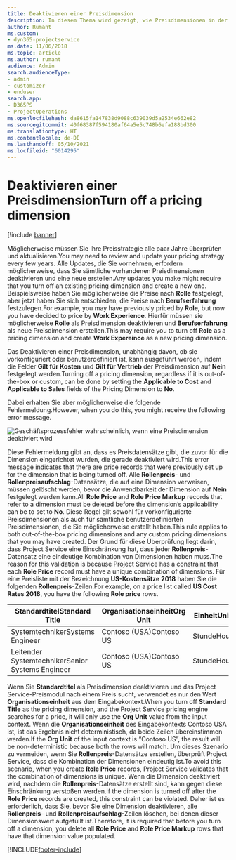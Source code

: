```yaml
---
title: Deaktivieren einer Preisdimension
description: In diesem Thema wird gezeigt, wie Preisdimensionen in der Project Service-Lösung eingerichtet werden.
author: Rumant
ms.custom:
- dyn365-projectservice
ms.date: 11/06/2018
ms.topic: article
ms.author: rumant
audience: Admin
search.audienceType:
- admin
- customizer
- enduser
search.app:
- D365PS
- ProjectOperations
ms.openlocfilehash: da8615fa147838d9088c639039d5a2534e662e82
ms.sourcegitcommit: 40f68387f594180af64a5e5c748b6efa188bd300
ms.translationtype: HT
ms.contentlocale: de-DE
ms.lasthandoff: 05/10/2021
ms.locfileid: "6014295"
---
```

# <a name="turn-off-a-pricing-dimension"></a><span data-ttu-id="4bfc7-103">Deaktivieren einer Preisdimension</span><span class="sxs-lookup"><span data-stu-id="4bfc7-103">Turn off a pricing dimension</span></span>

[!include [banner](../includes/psa-now-project-operations.md)]

<span data-ttu-id="4bfc7-104">Möglicherweise müssen Sie Ihre Preisstrategie alle paar Jahre überprüfen und aktualisieren.</span><span class="sxs-lookup"><span data-stu-id="4bfc7-104">You may need to review and update your pricing strategy every few years.</span></span> <span data-ttu-id="4bfc7-105">Alle Updates, die Sie vornehmen, erfordern möglicherweise, dass Sie sämtliche vorhandenen Preisdimensionen deaktivieren und eine neue erstellen.</span><span class="sxs-lookup"><span data-stu-id="4bfc7-105">Any updates you make might require that you turn off an existing pricing dimension and create a new one.</span></span> <span data-ttu-id="4bfc7-106">Beispielsweise haben Sie möglicherweise die Preise nach **Rolle** festgelegt, aber jetzt haben Sie sich entschieden, die Preise nach **Berufserfahrung** festzulegen.</span><span class="sxs-lookup"><span data-stu-id="4bfc7-106">For example, you may have previously priced by **Role**, but now you have decided to price by **Work Experience**.</span></span> <span data-ttu-id="4bfc7-107">Hierfür müssen sie möglicherweise **Rolle** als Preisdimension deaktivieren und **Berufserfahrung** als neue Preisdimension erstellen.</span><span class="sxs-lookup"><span data-stu-id="4bfc7-107">This may require you to turn off **Role** as a pricing dimension and create **Work Expereince** as a new pricing dimension.</span></span> 

<span data-ttu-id="4bfc7-108">Das Deaktivieren einer Preisdimension, unabhängig davon, ob sie vorkonfiguriert oder benutzerdefiniert ist, kann ausgeführt werden, indem die Felder **Gilt für Kosten** und **Gilt für Vertrieb** der Preisdimension auf **Nein** festgelegt werden.</span><span class="sxs-lookup"><span data-stu-id="4bfc7-108">Turning off a pricing dimension, regardless if it is out-of-the-box or custom, can be done by setting the **Applicable to Cost** and **Applicable to Sales** fields of the Pricing Dimension to **No**.</span></span>

<span data-ttu-id="4bfc7-109">Dabei erhalten Sie aber möglicherweise die folgende Fehlermeldung.</span><span class="sxs-lookup"><span data-stu-id="4bfc7-109">However, when you do this, you might receive the following error message.</span></span>

![Geschäftsprozessfehler wahrscheinlich, wenn eine Preisdimension deaktiviert wird](media/Business-Process-Error.png)


<span data-ttu-id="4bfc7-111">Diese Fehlermeldung gibt an, dass es Preisdatensätze gibt, die zuvor für die Dimension eingerichtet wurden, die gerade deaktiviert wird.</span><span class="sxs-lookup"><span data-stu-id="4bfc7-111">This error message indicates that there are price records that were previously set up for the dimension that is being turned off.</span></span> <span data-ttu-id="4bfc7-112">Alle **Rollenpreis**- und **Rollenpreisaufschlag**-Datensätze, die auf eine Dimension verweisen, müssen gelöscht werden, bevor die Anwendbarkeit der Dimension auf **Nein** festgelegt werden kann.</span><span class="sxs-lookup"><span data-stu-id="4bfc7-112">All **Role Price** and **Role Price Markup** records that refer to a dimension must be deleted before the dimension’s applicability can be to set to **No**.</span></span> <span data-ttu-id="4bfc7-113">Diese Regel gilt sowohl für vorkonfigurierte Preisdimensionen als auch für sämtliche benutzerdefinierten Preisdimensionen, die Sie möglicherweise erstellt haben.</span><span class="sxs-lookup"><span data-stu-id="4bfc7-113">This rule applies to both out-of-the-box pricing dimensions and any custom pricing dimensions that you may have created.</span></span> <span data-ttu-id="4bfc7-114">Der Grund für diese Überprüfung liegt darin, dass Project Service eine Einschränkung hat, dass jeder **Rollenpreis**-Datensatz eine eindeutige Kombination von Dimensionen haben muss.</span><span class="sxs-lookup"><span data-stu-id="4bfc7-114">The reason for this validation is because Project Service has a constraint that each **Role Price** record must have a unique combination of dimensions.</span></span> <span data-ttu-id="4bfc7-115">Für eine Preisliste mit der Bezeichnung **US-Kostensätze 2018** haben Sie die folgenden **Rollenpreis**-Zeilen.</span><span class="sxs-lookup"><span data-stu-id="4bfc7-115">For example, on a price list called **US Cost Rates 2018**, you have the following **Role price** rows.</span></span> 

| <span data-ttu-id="4bfc7-116">Standardtitel</span><span class="sxs-lookup"><span data-stu-id="4bfc7-116">Standard Title</span></span>         | <span data-ttu-id="4bfc7-117">Organisationseinheit</span><span class="sxs-lookup"><span data-stu-id="4bfc7-117">Org Unit</span></span>    |<span data-ttu-id="4bfc7-118">Einheit</span><span class="sxs-lookup"><span data-stu-id="4bfc7-118">Unit</span></span>   |<span data-ttu-id="4bfc7-119">Preis</span><span class="sxs-lookup"><span data-stu-id="4bfc7-119">Price</span></span>  |<span data-ttu-id="4bfc7-120">Währung</span><span class="sxs-lookup"><span data-stu-id="4bfc7-120">Currency</span></span>  |
| -----------------------|-------------|-------|-------|----------|
| <span data-ttu-id="4bfc7-121">Systemtechniker</span><span class="sxs-lookup"><span data-stu-id="4bfc7-121">Systems Engineer</span></span>|<span data-ttu-id="4bfc7-122">Contoso (USA)</span><span class="sxs-lookup"><span data-stu-id="4bfc7-122">Contoso US</span></span>|<span data-ttu-id="4bfc7-123">Stunde</span><span class="sxs-lookup"><span data-stu-id="4bfc7-123">Hour</span></span>| <span data-ttu-id="4bfc7-124">100</span><span class="sxs-lookup"><span data-stu-id="4bfc7-124">100</span></span>|<span data-ttu-id="4bfc7-125">US-Dollar</span><span class="sxs-lookup"><span data-stu-id="4bfc7-125">USD</span></span>|
| <span data-ttu-id="4bfc7-126">Leitender Systemtechniker</span><span class="sxs-lookup"><span data-stu-id="4bfc7-126">Senior Systems Engineer</span></span>|<span data-ttu-id="4bfc7-127">Contoso (USA)</span><span class="sxs-lookup"><span data-stu-id="4bfc7-127">Contoso US</span></span>|<span data-ttu-id="4bfc7-128">Stunde</span><span class="sxs-lookup"><span data-stu-id="4bfc7-128">Hour</span></span>| <span data-ttu-id="4bfc7-129">150</span><span class="sxs-lookup"><span data-stu-id="4bfc7-129">150</span></span>| <span data-ttu-id="4bfc7-130">US-Dollar</span><span class="sxs-lookup"><span data-stu-id="4bfc7-130">USD</span></span>|


<span data-ttu-id="4bfc7-131">Wenn Sie **Standardtitel** als Preisdimension deaktivieren und das Project Service-Preismodul nach einem Preis sucht, verwendet es nur den Wert **Organisationseinheit** aus dem Eingabekontext.</span><span class="sxs-lookup"><span data-stu-id="4bfc7-131">When you turn off **Standard Title** as the pricing dimension, and the Project Service pricing engine searches for a price, it will only use the **Org Unit** value from the input context.</span></span> <span data-ttu-id="4bfc7-132">Wenn die **Organisationseinheit** des Eingabekontexts Contoso USA ist, ist das Ergebnis nicht deterministisch, da beide Zeilen übereinstimmen werden.</span><span class="sxs-lookup"><span data-stu-id="4bfc7-132">If the **Org Unit** of the input context is “Contoso US”, the result will be non-deterministic because both the rows will match.</span></span> <span data-ttu-id="4bfc7-133">Um dieses Szenario zu vermeiden, wenn Sie **Rollenpreis**-Datensätze erstellen, überprüft Project Service, dass die Kombination der Dimensionen eindeutig ist.</span><span class="sxs-lookup"><span data-stu-id="4bfc7-133">To avoid this scenario, when you create **Role Price** records, Project Service validates that the combination of dimensions is unique.</span></span> <span data-ttu-id="4bfc7-134">Wenn die Dimension deaktiviert wird, nachdem die **Rollenpreis**-Datensätze erstellt sind, kann gegen diese Einschränkung verstoßen werden.</span><span class="sxs-lookup"><span data-stu-id="4bfc7-134">If the dimension is turned off after the **Role Price** records are created, this constraint can be violated.</span></span> <span data-ttu-id="4bfc7-135">Daher ist es erforderlich, dass Sie, bevor Sie eine Dimension deaktivieren, alle **Rollenpreis**- und **Rollenpreisaufschlag**-Zeilen löschen, bei denen dieser Dimensionswert aufgefüllt ist.</span><span class="sxs-lookup"><span data-stu-id="4bfc7-135">Therefore, it is required that before you turn off a dimension, you delete all **Role Price** and **Role Price Markup** rows that have that dimension value populated.</span></span>



[!INCLUDE[footer-include](../includes/footer-banner.md)]